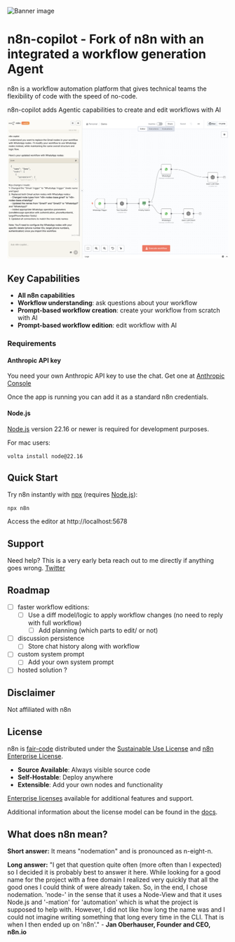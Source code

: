![Banner image](https://user-images.githubusercontent.com/10284570/173569848-c624317f-42b1-45a6-ab09-f0ea3c247648.png)

# n8n-copilot - Fork of n8n with an integrated a workflow generation Agent

n8n is a workflow automation platform that gives technical teams the flexibility of code with the speed of no-code.

n8n-copilot adds Agentic capabilities to create and edit workflows with AI

![n8n.io - Screenshot](https://raw.githubusercontent.com/IronJayx/n8n-copilot/master/assets/n8n-copilot-screenshot-readme.png)


## Key Capabilities

- **All n8n capabilities**
- **Workflow understanding**: ask questions about your workflow
- **Prompt-based workflow creation**: create your workflow from scratch with AI
- **Prompt-based workflow edition**: edit workflow with AI

### Requirements

#### Anthropic API key

You need your own Anthropic API key to use the chat.
Get one at [Anthropic Console](https://console.anthropic.com/)

Once the app is running you can add it as a standard n8n credentials.

#### Node.js

[Node.js](https://nodejs.org/en/) version 22.16 or newer is required for development purposes.

For mac users:
```
volta install node@22.16
```


## Quick Start

Try n8n instantly with [npx](https://docs.n8n.io/hosting/installation/npm/) (requires [Node.js](https://nodejs.org/en/)):

```
npx n8n
```

Access the editor at http://localhost:5678

## Support

Need help? This is a very early beta reach out to me directly if anything goes wrong.
[Twitter](https://x.com/jayyiron)


## Roadmap

- [ ] faster workflow editions:
  - [ ] Use a diff model/logic to apply workflow changes (no need to reply with full workflow)
	- [ ] Add planning (which parts to edit/ or not)

- [ ] discussion persistence
  - [ ] Store chat history along with workflow

- [ ] custom system prompt
  - [ ] Add your own system prompt

- [ ] hosted solution ?

## Disclaimer

Not affiliated with n8n


## License

n8n is [fair-code](https://faircode.io) distributed under the [Sustainable Use License](https://github.com/n8n-io/n8n/blob/master/LICENSE.md) and [n8n Enterprise License](https://github.com/n8n-io/n8n/blob/master/LICENSE_EE.md).

- **Source Available**: Always visible source code
- **Self-Hostable**: Deploy anywhere
- **Extensible**: Add your own nodes and functionality

[Enterprise licenses](mailto:license@n8n.io) available for additional features and support.

Additional information about the license model can be found in the [docs](https://docs.n8n.io/reference/license/).


## What does n8n mean?

**Short answer:** It means "nodemation" and is pronounced as n-eight-n.

**Long answer:** "I get that question quite often (more often than I expected) so I decided it is probably best to answer it here. While looking for a good name for the project with a free domain I realized very quickly that all the good ones I could think of were already taken. So, in the end, I chose nodemation. 'node-' in the sense that it uses a Node-View and that it uses Node.js and '-mation' for 'automation' which is what the project is supposed to help with. However, I did not like how long the name was and I could not imagine writing something that long every time in the CLI. That is when I then ended up on 'n8n'." - **Jan Oberhauser, Founder and CEO, n8n.io**
